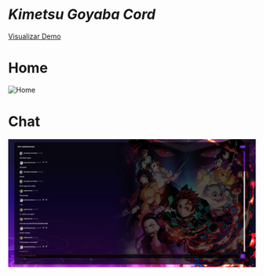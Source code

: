 ﻿# *Kimetsu Goyaba Cord*

<a href="https://aluracord-matrix-eight-peach.vercel.app/" target="_blank">Visualizar Demo </a>

# Home
![Home](https://github.com/LuquinhasMoraes/aluracord-matrix/blob/main/public/img/1.png)

# Chat 
![Chat](https://github.com/LuquinhasMoraes/aluracord-matrix/blob/main/public/img/2.png)
